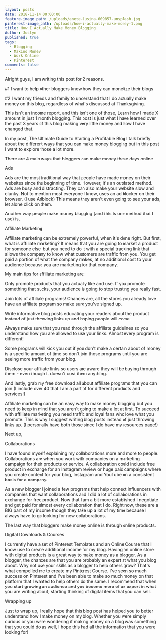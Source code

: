 ```yaml
---
layout: posts
date: 2018-11-14 00:00:00
feature-image_path: /uploads/anete-lusina-609857-unsplash.jpg
pinterest-image_path: /uploads/how-i-actually-make-money-1.png
title: How I Actually Make Money Blogging
Author: Justyn
published: true
tags:
  - Blogging
  - Making Money
  - Work Online
  - Pinterest
comments: false
---
```


Alright guys, I am writing this post for 2 reasons. 

#1 I want to help other bloggers know how they can monetize their blogs

#2 I want my friends and family to understand that I do actually make money on this blog, regardless of what's discussed at Thanksgiving. 

This isn't an income report, and this isn't one of those, Learn how I made X amount in just 1 month blogging. This post is just what I have learned over the past 3 years of this blog making very little money and how I have changed that. 

In my post, The Ultimate Guide to Starting a Profitable Blog I talk briefly about the different ways that you can make money blogging but in this post I want to explore those a lot more. 

There are 4 main ways that bloggers can make money these days online. 

Ads

Ads are the most traditional way that people have made money on their websites since the beginning of time. However, it's an outdated method. Ads are busy and distracting. They can also make your website slow and clunky. Not to mention most everyone I know, uses an ad blocker on their browser. (I use Adblock) This means they aren't even going to see your ads, let alone click on them. 

Another way people make money blogging (and this is one method that I use) is, 

Affiliate Marketing

Affiliate marketing can be extremely powerful, when it's done right. But first, what is affiliate marketing? It means that you are going to market a product for someone else, but you need to do it with a special tracking link that allows the company to know what customers are traffic from you. You get paid a portion of what the company makes, at no additional cost to your audience because you are marketing for that company. 

My main tips for affiliate marketing are: 

Only promote products that you actually like and use. If you promote something that sucks, your audience is going to stop trusting you really fast.

Join lots of affiliate programs! Chances are, all the stores you already love have an affiliate program so make sure you've signed up. 

Write informative blog posts educating your readers about the product instead of just throwing links up and hoping people will come. 

Always make sure that you read through the affiliate guidelines so you understand how you are allowed to use your links. Almost every program is different! 

Some programs will kick you out if you don't make a certain about of money is a specific amount of time so don't join those programs until you are seeing more traffic from your blog.

Disclose your affiliate links so users are aware they will be buying through them - even though it doesn't cost them anything. 

And lastly, grab my free download all about affiliate programs that you can join (I include over 40 that I am a part of for different products and services!)

Affiliate marketing can be an easy way to make money blogging but you need to keep in mind that you aren't going to make a lot at first. To succeed with affiliate marketing you need traffic and loyal fans who love what you promote. This is why I suggest writing blog posts instead of just throwing links up. (I personally have both those since I do have my resources page!)

Next up, 

Collaborations

I have found myself explaining my collaborations more and more to people. Collaborations are when you work with companies on a marketing campaign for their products or service. A collaboration could include free product in exchange for an Instagram review or huge paid campaigns where you create content for your blog, Instagram and YouTube on a consistent basis for a company. 

As a new blogger I joined a few programs that help connect influencers with companies that want collaborations and I did a lot of collaborations in exchange for free product. Now that I am a bit more established I negotiate and get paid for almost every collaboration that I do. Right now, these are a BIG part of my income though they take up a lot of my time because I always have to go looking for new collaborations. 

The last way that bloggers make money online is through online products. 

Digital Downloads & Courses

I currently have a set of Pinterest Templates and an Online Course that I know use to create additional income for my blog. Having an online store with digital products is a great way to make money as a blogger. As a blogger, the chances are that you are probably an expert at what you blog about. Why not use your skills as a blogger to help others grow? That's what compelled me to create my Pinterest Course. I've seen so much success on Pinterest and I've been able to make so much money on that platform that I wanted to help others do the same. I recommend that when you start growing an audience and you become more of an expert in what you are writing about, starting thinking of digital items that you can sell. 

Wrapping up

Just to wrap up, I really hope that this blog post has helped you to better understand how I make money on my blog. Whether you were simply curious or you were wondering if making money on a blog was something that you could do as well, I hope this had all the information that you were looking for!